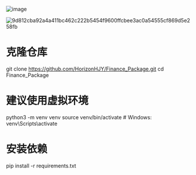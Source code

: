 ![image](https://github.com/user-attachments/assets/4e4235b9-a7d0-4974-b7b2-1e6b7eb0091c) 

![9d812cba92a4a411bc462c222b5454f9600ffcbee3ac0a54555cf869d5e258fb](https://github.com/user-attachments/assets/7a22c669-d4db-4f26-8a2e-1872b4c55f47)


# 克隆仓库
git clone https://github.com/HorizonHJY/Finance_Package.git
cd Finance_Package

# 建议使用虚拟环境
python3 -m venv venv
source venv/bin/activate  # Windows: venv\Scripts\activate

# 安装依赖
pip install -r requirements.txt

